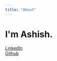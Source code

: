 ```yaml
---
title: "About"
---
```


# I'm Ashish.

[LinkedIn](https://www.linkedin.com/in/ashish-s-4692b810b/)  
[Github](https://github.com/ashishsubedi)
